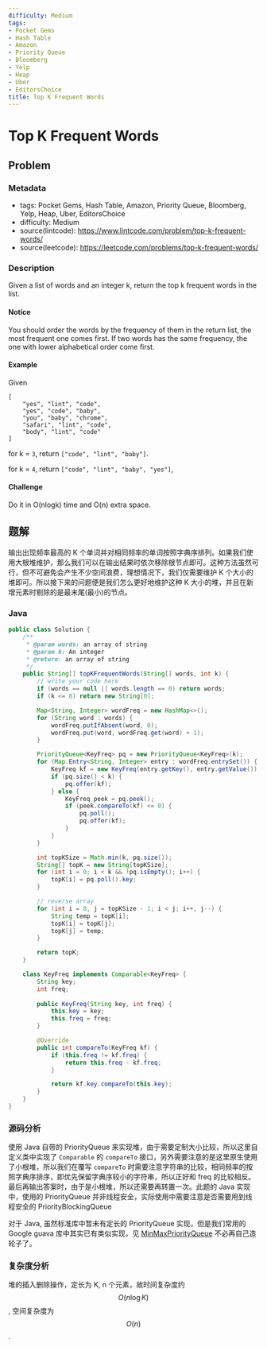 ```yaml
---
difficulty: Medium
tags:
- Pocket Gems
- Hash Table
- Amazon
- Priority Queue
- Bloomberg
- Yelp
- Heap
- Uber
- EditorsChoice
title: Top K Frequent Words
---
```


# Top K Frequent Words

## Problem

### Metadata

- tags: Pocket Gems, Hash Table, Amazon, Priority Queue, Bloomberg, Yelp, Heap, Uber, EditorsChoice
- difficulty: Medium
- source(lintcode): <https://www.lintcode.com/problem/top-k-frequent-words/>
- source(leetcode): <https://leetcode.com/problems/top-k-frequent-words/>

### Description

Given a list of words and an integer k, return the top k frequent words in the list.

#### Notice

You should order the words by the frequency of them in the return list, the most frequent one comes first. If two words has the same frequency, the one with lower alphabetical order come first.

#### Example

Given

    [
        "yes", "lint", "code",
        "yes", "code", "baby",
        "you", "baby", "chrome",
        "safari", "lint", "code",
        "body", "lint", "code"
    ]

for k = `3`, return `["code", "lint", "baby"]`.

for k = `4`, return `["code", "lint", "baby", "yes"]`,

#### Challenge

Do it in O(nlogk) time and O(n) extra space.

## 题解

输出出现频率最高的 K 个单词并对相同频率的单词按照字典序排列。如果我们使用大根堆维护，那么我们可以在输出结果时依次移除根节点即可。这种方法虽然可行，但不可避免会产生不少空间浪费，理想情况下，我们仅需要维护 K 个大小的堆即可。所以接下来的问题便是我们怎么更好地维护这种 K 大小的堆，并且在新增元素时剔除的是最末尾(最小)的节点。

### Java

```java
public class Solution {
    /**
     * @param words: an array of string
     * @param k: An integer
     * @return: an array of string
     */
    public String[] topKFrequentWords(String[] words, int k) {
        // write your code here
        if (words == null || words.length == 0) return words;
        if (k <= 0) return new String[0];

        Map<String, Integer> wordFreq = new HashMap<>();
        for (String word : words) {
            wordFreq.putIfAbsent(word, 0);
            wordFreq.put(word, wordFreq.get(word) + 1);
        }

        PriorityQueue<KeyFreq> pq = new PriorityQueue<KeyFreq>(k);
        for (Map.Entry<String, Integer> entry : wordFreq.entrySet()) {
            KeyFreq kf = new KeyFreq(entry.getKey(), entry.getValue());
            if (pq.size() < k) {
                pq.offer(kf);
            } else {
                KeyFreq peek = pq.peek();
                if (peek.compareTo(kf) <= 0) {
                    pq.poll();
                    pq.offer(kf);
                }
            }
        }

        int topKSize = Math.min(k, pq.size());
        String[] topK = new String[topKSize];
        for (int i = 0; i < k && !pq.isEmpty(); i++) {
            topK[i] = pq.poll().key;
        }

        // reverse array
        for (int i = 0, j = topKSize - 1; i < j; i++, j--) {
            String temp = topK[i];
            topK[i] = topK[j];
            topK[j] = temp;
        }

        return topK;
    }

    class KeyFreq implements Comparable<KeyFreq> {
        String key;
        int freq;
        
        public KeyFreq(String key, int freq) {
            this.key = key;
            this.freq = freq;
        }

        @Override
        public int compareTo(KeyFreq kf) {
            if (this.freq != kf.freq) {
                return this.freq - kf.freq;
            }

            return kf.key.compareTo(this.key);
        }
    }
}
```


### 源码分析

使用 Java 自带的 PriorityQueue 来实现堆，由于需要定制大小比较，所以这里自定义类中实现了 `Comparable` 的 `compareTo` 接口，另外需要注意的是这里原生使用了小根堆，所以我们在覆写 `compareTo` 时需要注意字符串的比较，相同频率的按照字典序排序，即优先保留字典序较小的字符串，所以正好和 freq 的比较相反。最后再输出答案时，由于是小根堆，所以还需要再转置一次。此题的 Java 实现中，使用的 PriorityQueue 并非线程安全，实际使用中需要注意是否需要用到线程安全的 PriorityBlockingQueue

对于 Java, 虽然标准库中暂未有定长的 PriorityQueue 实现，但是我们常用的 Google guava 库中其实已有类似实现，见 [MinMaxPriorityQueue](https://google.github.io/guava/releases/snapshot/api/docs/com/google/common/collect/MinMaxPriorityQueue.html) 不必再自己造轮子了。

### 复杂度分析

堆的插入删除操作，定长为 K, n 个元素，故时间复杂度约 $$O(n \log K)$$, 空间复杂度为 $$O(n)$$.